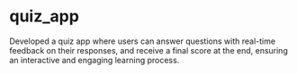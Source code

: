 # quiz_app
Developed a quiz app where users can answer questions with real-time feedback on their responses, and receive a final score at the end, ensuring an interactive and engaging learning process.

